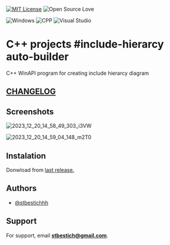 [![MIT License](https://img.shields.io/badge/License-MIT-green.svg)](LICENSE)
![Open Source Love](https://badges.frapsoft.com/os/v1/open-source.svg?v=103)

![Windows](https://img.shields.io/badge/Windows-0078D6?style=for-the-badge&logo=windows&logoColor=white)
![CPP](https://img.shields.io/badge/C%2B%2B-00599C?style=for-the-badge&logo=c%2B%2B&logoColor=white)
![Visual Studio](https://img.shields.io/badge/Visual_Studio-5C2D91?style=for-the-badge&logo=visual%20studio&logoColor=white)

# C++ projects #include-hierarcy auto-builder

C++ WinAPI program for creating include hierarcy diagram

## [CHANGELOG](CHANGELOG.md)

## Screenshots

![2023_12_20_14_58_49_303_i3VW](https://github.com/stbestichhh/include-hierarcy_Auto-Builder/assets/93251807/68d76035-4d69-4714-b7f0-f710eb94809d)

![2023_12_20_14_59_04_148_m2T0](https://github.com/stbestichhh/include-hierarcy_Auto-Builder/assets/93251807/c7c282c6-455c-4ace-b95c-a224ad65885a)

## Instalation

Donwload from [last release.](https://github.com/stbestichhh/include-hierarcy_Auto-Builder/releases/tag/v2.0.0)
  
## Authors

- [@stbestichhh](https://www.github.com/stbestichhh)


## Support

For support, email **[stbestich@gmail.com](mailto:stbestich@gmail.com)**.
